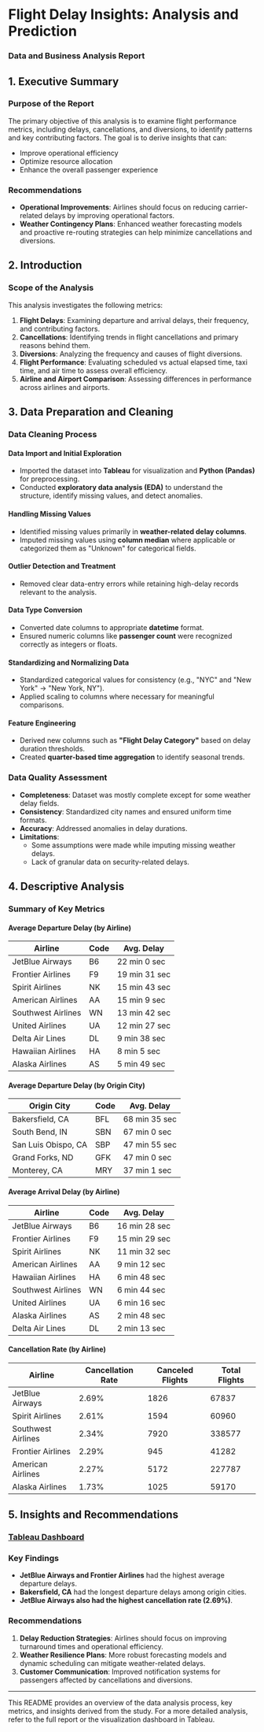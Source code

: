 # Flight Delay Insights: Analysis and Prediction
### Data and Business Analysis Report


## 1. Executive Summary

### Purpose of the Report
The primary objective of this analysis is to examine flight performance metrics, including delays, cancellations, and diversions, to identify patterns and key contributing factors. The goal is to derive insights that can:
- Improve operational efficiency
- Optimize resource allocation
- Enhance the overall passenger experience

### Recommendations
- **Operational Improvements**: Airlines should focus on reducing carrier-related delays by improving operational factors.
- **Weather Contingency Plans**: Enhanced weather forecasting models and proactive re-routing strategies can help minimize cancellations and diversions.

## 2. Introduction

### Scope of the Analysis
This analysis investigates the following metrics:
1. **Flight Delays**: Examining departure and arrival delays, their frequency, and contributing factors.
2. **Cancellations**: Identifying trends in flight cancellations and primary reasons behind them.
3. **Diversions**: Analyzing the frequency and causes of flight diversions.
4. **Flight Performance**: Evaluating scheduled vs actual elapsed time, taxi time, and air time to assess overall efficiency.
5. **Airline and Airport Comparison**: Assessing differences in performance across airlines and airports.

## 3. Data Preparation and Cleaning

### Data Cleaning Process
#### Data Import and Initial Exploration
- Imported the dataset into **Tableau** for visualization and **Python (Pandas)** for preprocessing.
- Conducted **exploratory data analysis (EDA)** to understand the structure, identify missing values, and detect anomalies.

#### Handling Missing Values
- Identified missing values primarily in **weather-related delay columns**.
- Imputed missing values using **column median** where applicable or categorized them as "Unknown" for categorical fields.

#### Outlier Detection and Treatment
- Removed clear data-entry errors while retaining high-delay records relevant to the analysis.

#### Data Type Conversion
- Converted date columns to appropriate **datetime** format.
- Ensured numeric columns like **passenger count** were recognized correctly as integers or floats.

#### Standardizing and Normalizing Data
- Standardized categorical values for consistency (e.g., "NYC" and "New York" → "New York, NY").
- Applied scaling to columns where necessary for meaningful comparisons.

#### Feature Engineering
- Derived new columns such as **"Flight Delay Category"** based on delay duration thresholds.
- Created **quarter-based time aggregation** to identify seasonal trends.

### Data Quality Assessment
- **Completeness**: Dataset was mostly complete except for some weather delay fields.
- **Consistency**: Standardized city names and ensured uniform time formats.
- **Accuracy**: Addressed anomalies in delay durations.
- **Limitations**:
  - Some assumptions were made while imputing missing weather delays.
  - Lack of granular data on security-related delays.

## 4. Descriptive Analysis

### Summary of Key Metrics

#### **Average Departure Delay (by Airline)**
| Airline | Code | Avg. Delay |
|---------|------|------------|
| JetBlue Airways | B6 | 22 min 0 sec |
| Frontier Airlines | F9 | 19 min 31 sec |
| Spirit Airlines | NK | 15 min 43 sec |
| American Airlines | AA | 15 min 9 sec |
| Southwest Airlines | WN | 13 min 42 sec |
| United Airlines | UA | 12 min 27 sec |
| Delta Air Lines | DL | 9 min 38 sec |
| Hawaiian Airlines | HA | 8 min 5 sec |
| Alaska Airlines | AS | 5 min 49 sec |

#### **Average Departure Delay (by Origin City)**
| Origin City | Code | Avg. Delay |
|------------|------|------------|
| Bakersfield, CA | BFL | 68 min 35 sec |
| South Bend, IN | SBN | 67 min 0 sec |
| San Luis Obispo, CA | SBP | 47 min 55 sec |
| Grand Forks, ND | GFK | 47 min 0 sec |
| Monterey, CA | MRY | 37 min 1 sec |

#### **Average Arrival Delay (by Airline)**
| Airline | Code | Avg. Delay |
|---------|------|------------|
| JetBlue Airways | B6 | 16 min 28 sec |
| Frontier Airlines | F9 | 15 min 29 sec |
| Spirit Airlines | NK | 11 min 32 sec |
| American Airlines | AA | 9 min 12 sec |
| Hawaiian Airlines | HA | 6 min 48 sec |
| Southwest Airlines | WN | 6 min 44 sec |
| United Airlines | UA | 6 min 16 sec |
| Alaska Airlines | AS | 2 min 48 sec |
| Delta Air Lines | DL | 2 min 13 sec |

#### **Cancellation Rate (by Airline)**
| Airline | Cancellation Rate | Canceled Flights | Total Flights |
|---------|------------------|------------------|--------------|
| JetBlue Airways | 2.69% | 1826 | 67837 |
| Spirit Airlines | 2.61% | 1594 | 60960 |
| Southwest Airlines | 2.34% | 7920 | 338577 |
| Frontier Airlines | 2.29% | 945 | 41282 |
| American Airlines | 2.27% | 5172 | 227787 |
| Alaska Airlines | 1.73% | 1025 | 59170 |

## 5. Insights and Recommendations
### [Tableau Dashboard](https://public.tableau.com/views/Airline_17395903157640/AirlineDelay?:language=en-US&:sid=&:redirect=auth&:display_count=n&:origin=viz_share_link)

### Key Findings
- **JetBlue Airways and Frontier Airlines** had the highest average departure delays.
- **Bakersfield, CA** had the longest departure delays among origin cities.
- **JetBlue Airways also had the highest cancellation rate (2.69%)**.

### Recommendations
1. **Delay Reduction Strategies**: Airlines should focus on improving turnaround times and operational efficiency.
2. **Weather Resilience Plans**: More robust forecasting models and dynamic scheduling can mitigate weather-related delays.
3. **Customer Communication**: Improved notification systems for passengers affected by cancellations and diversions.

---

This README provides an overview of the data analysis process, key metrics, and insights derived from the study. For a more detailed analysis, refer to the full report or the visualization dashboard in Tableau.
